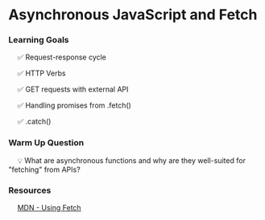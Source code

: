 # Asynchronous JavaScript and Fetch

### Learning Goals

&emsp; ✅ Request-response cycle

&emsp; ✅ HTTP Verbs

&emsp; ✅ GET requests with external API

&emsp; ✅ Handling promises from .fetch()

&emsp; ✅ .catch()

### Warm Up Question

&emsp; 💡 What are asynchronous functions and why are they well-suited for "fetching" from APIs?

### Resources

&emsp; [MDN - Using Fetch](https://developer.mozilla.org/en-US/docs/Web/API/Fetch_API/Using_Fetch)